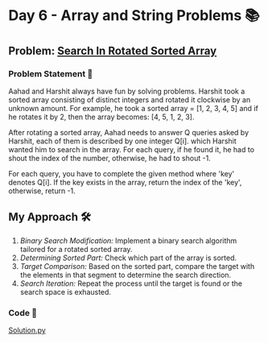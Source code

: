 # Day 6 - Array and String Problems 📚

## Problem: [Search In Rotated Sorted Array](https://www.codingninjas.com/studio/problems/630450)

### Problem Statement 📝
Aahad and Harshit always have fun by solving problems. Harshit took a sorted array consisting of distinct integers and rotated it clockwise by an unknown amount. For example, he took a sorted array = [1, 2, 3, 4, 5] and if he rotates it by 2, then the array becomes: [4, 5, 1, 2, 3].

After rotating a sorted array, Aahad needs to answer Q queries asked by Harshit, each of them is described by one integer Q[i]. which Harshit wanted him to search in the array. For each query, if he found it, he had to shout the index of the number, otherwise, he had to shout -1.

For each query, you have to complete the given method where 'key' denotes Q[i]. If the key exists in the array, return the index of the 'key', otherwise, return -1.

## My Approach 🛠️
1. *Binary Search Modification:* Implement a binary search algorithm tailored for a rotated sorted array.
2. *Determining Sorted Part:* Check which part of the array is sorted.
3. *Target Comparison:* Based on the sorted part, compare the target with the elements in that segment to determine the search direction.
4. *Search Iteration:* Repeat the process until the target is found or the search space is exhausted.

### Code 🚀
[Solution.py](https://github.com/SanskarSh/50-Days-Coding-Challenge/blob/main/Search%20In%20Rotated%20Sorted%20Array/Solution.py)
